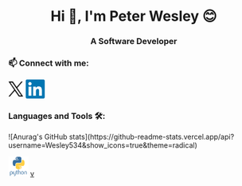 <h1 align="center">Hi 👋, I'm Peter Wesley 😊 </h1>
<h3 align="center">A Software Developer </h3>

<h3 align="left">📫 Connect with me:</h3>
<a href="https://twitter.com/malexiagak" target="blank"><img align="center" src="https://raw.githubusercontent.com/devicons/devicon/master/icons/twitter/twitter-original.svg" 
alt="malexiagak x" height="30" width="30"/></a>
<a href="https://www.linkedin.com/in/peter-wesley-22b744268?lipi=urn%3Ali%3Apage%3Ad_flagship3_profile_view_base_contact_details%3BkzVonbYASlyzS%2BhQqBQ2sQ%3D%3D" target="blank"><img align="center" src="https://raw.githubusercontent.com/devicons/devicon/master/icons/linkedin/linkedin-original.svg" alt="malex-kagai linkedin" height="40" width="40" /></a>
</p>

<h3 align="left">Languages and Tools 🛠:</h3>
![Anurag's GitHub stats](https://github-readme-stats.vercel.app/api?username=Wesley534&show_icons=true&theme=radical)






  <a>  <img src="https://raw.githubusercontent.com/devicons/devicon/master/icons/python/python-original-wordmark.svg" alt="python" width="40" height="40"/> </a>
<a href="https://fastapi.tiangolo.com/" target="_blank" rel="noreferrer">
v
<!--
**Wesley534/Wesley534** is a ✨ _special_ ✨ repository because its `README.md` (this file) appears on your GitHub profile.

Here are some ideas to get you started:

- 🔭 I’m currently working on ...
- 🌱 I’m currently learning ...
- 👯 I’m looking to collaborate on ...
- 🤔 I’m looking for help with ...
- 💬 Ask me about ...
- 📫 How to reach me: ...
- 😄 Pronouns: ...
- ⚡ Fun fact: ...
-->

